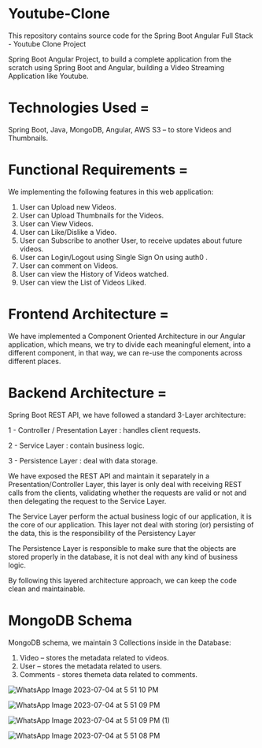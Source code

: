 # Youtube-Clone

This repository contains source code for the Spring Boot Angular Full Stack - Youtube Clone Project

Spring Boot Angular Project, to build a complete application from the scratch using Spring Boot and Angular, building a Video Streaming Application like Youtube.

# Technologies Used =
Spring Boot, 
Java, 
MongoDB, 
Angular,
AWS S3 – to store Videos and Thumbnails.

# Functional Requirements = 
We implementing the following features in this web application:

1. User can Upload new Videos.
2. User can Upload Thumbnails for the Videos.
3. User can View Videos.
4. User can Like/Dislike a Video.
5. User can Subscribe to another User, to receive updates about future videos.
6. User can Login/Logout using Single Sign On using auth0 .
7. User can comment on Videos.
8. User can view the History of Videos watched.
9. User can view the List of Videos Liked.

# Frontend Architecture =
We have implemented a Component Oriented Architecture in our Angular application, which means, we try to divide each meaningful element, into a different component, in that way, we can re-use the components across different places.

# Backend Architecture =
 Spring Boot REST API, we have followed a standard 3-Layer architecture: 
 
 1 - Controller / Presentation Layer : handles client requests.
 
 2 - Service Layer : contain business logic.
 
 3 - Persistence Layer : deal with data storage.
 

We have exposed the REST API and maintain it separately in a Presentation/Controller Layer, this layer is only deal with receiving REST calls from the clients, validating whether the requests are valid or not and then delegating the request to the Service Layer.

The Service Layer perform the actual business logic of our application, it is the core of our application. This layer not deal with storing (or) persisting of the data, this is the responsibility of the Persistency Layer

The Persistence Layer is responsible to make sure that the objects are stored properly in the database, it is not deal with any kind of business logic.

By following this layered architecture approach, we can keep the code clean and maintainable.

# MongoDB Schema
 MongoDB schema, we maintain 3 Collections inside in the Database:

1. Video – stores the metadata related to videos.
2. User – stores the metadata related to users.
3. Comments - stores themeta data related to comments.  


![WhatsApp Image 2023-07-04 at 5 51 10 PM](https://github.com/sandesh300/YouTube-Clone/assets/92014891/f99a8c66-8bf9-4641-a363-c48404063990)


![WhatsApp Image 2023-07-04 at 5 51 09 PM](https://github.com/sandesh300/YouTube-Clone/assets/92014891/10428e1d-e64a-4437-addf-710a9b194b28)


![WhatsApp Image 2023-07-04 at 5 51 09 PM (1)](https://github.com/sandesh300/YouTube-Clone/assets/92014891/fad46295-0b85-402a-be2a-10916616f2fd)


![WhatsApp Image 2023-07-04 at 5 51 08 PM](https://github.com/sandesh300/YouTube-Clone/assets/92014891/ea6bd9b2-7adc-41f3-8a83-c0fe1ecc23a0)

